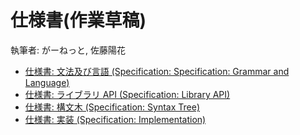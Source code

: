 # 仕様書(作業草稿)

執筆者: がーねっと, 佐藤陽花

- [仕様書: 文法及び言語 (Specification: Specification: Grammar and Language)](./lang/index.md)
- [仕様書: ライブラリ API (Specification: Library API)](./api/index.md)
- [仕様書: 構文木 (Specification: Syntax Tree)](./tree/index.md)
- [仕様書: 実装 (Specification: Implementation)](./impl/index.md)
